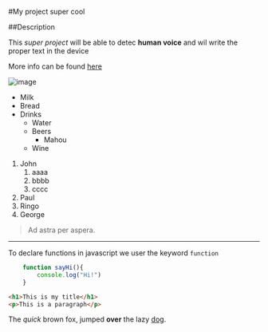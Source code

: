 #My project super cool

##Description

This *super project* will be able to detec **human voice** and wil write the proper text in the device


More info can be found [here](http://pixelovers.com)

![image](C:\Users\iggy\Pictures\IMG_20161128_171932.jpg)

* Milk
* Bread
* Drinks
    - Water
    - Beers
        + Mahou
    - Wine

1. John
    1. aaaa
    1. bbbb
    1. cccc
2. Paul
3. Ringo
4. George
  
> Ad astra per aspera.

---

To declare functions in javascript we user the keyword `function`

```javascript
    function sayHi(){
        console.log("Hi!")
    }

```

```html
<h1>This is my title</h1>
<p>This is a paragraph</p>
```
The *quick* brown fox, jumped **over** the lazy [dog](https://en.wikipedia.org/wiki/Dog).